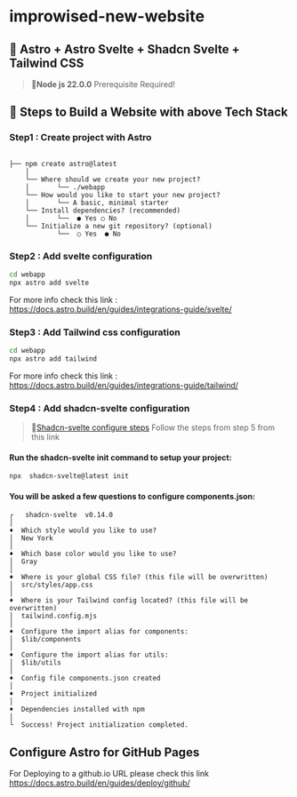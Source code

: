 # improwised-new-website

## 🔮 Astro + Astro Svelte + Shadcn Svelte + Tailwind CSS

> 🔹**Node js 22.0.0** Prerequisite Required!


## 🚀 Steps to Build a Website with above Tech Stack

### Step1 : Create project with Astro

```text

├── npm create astro@latest
    │
    └── Where should we create your new project?
    │       └── ./webapp
    └── How would you like to start your new project?
    │       └── A basic, minimal starter
    └── Install dependencies? (recommended)
    │       └──  ● Yes ○ No
    └── Initialize a new git repository? (optional)
		    └──  ○ Yes  ● No

```

### Step2 : Add svelte configuration


```bash
cd webapp
npx astro add svelte
```
For more info check this link : https://docs.astro.build/en/guides/integrations-guide/svelte/


### Step3 : Add Tailwind css configuration


```bash
cd webapp
npx astro add tailwind
```
For more info check this link : https://docs.astro.build/en/guides/integrations-guide/tailwind/


### Step4 : Add shadcn-svelte configuration

> 🔹[Shadcn-svelte configure steps](https://www.shadcn-svelte.com/docs/installation/astro) Follow the steps from step 5 from this link


#### Run the shadcn-svelte init command to setup your project:
```bash
npx  shadcn-svelte@latest init
```
#### You will be asked a few questions to configure components.json:

```text
┌   shadcn-svelte  v0.14.0
│
♦️  Which style would you like to use?
│  New York
│
♦️  Which base color would you like to use?
│  Gray
│
♦️  Where is your global CSS file? (this file will be overwritten)
│  src/styles/app.css
│
♦️  Where is your Tailwind config located? (this file will be overwritten)
│  tailwind.config.mjs
│
♦️  Configure the import alias for components:
│  $lib/components
│
♦️  Configure the import alias for utils:
│  $lib/utils
│
♦️  Config file components.json created
│
♦️  Project initialized
│
♦️  Dependencies installed with npm
│
└  Success! Project initialization completed.
```


## Configure Astro for GitHub Pages
   For Deploying to a github.io URL please check this link
   https://docs.astro.build/en/guides/deploy/github/



